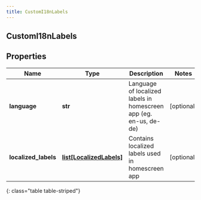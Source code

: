 ```yaml
---
title: CustomI18nLabels
---
```

## CustomI18nLabels

## Properties

|Name | Type | Description | Notes|
|------------ | ------------- | ------------- | -------------|
| **language** | **str** | Language of localized labels in homescreen app (eg. en-us, de-de) | [optional] |
| **localized_labels** | [**list[LocalizedLabels]**](LocalizedLabels.html) | Contains localized labels used in homescreen app | [optional] |
{: class="table table-striped"}


